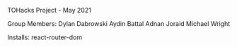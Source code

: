 TOHacks Project - May 2021

Group Members:
Dylan Dabrowski
Aydin Battal
Adnan Joraid
Michael Wright

Installs:
react-router-dom
